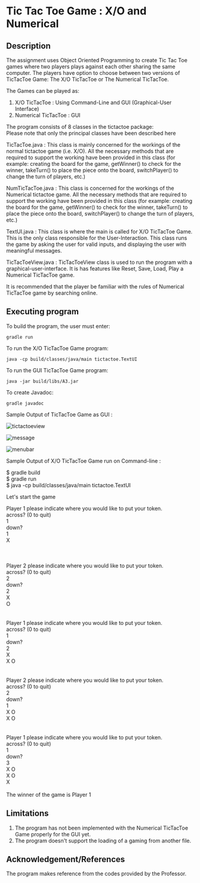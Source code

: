 # Tic Tac Toe Game : X/O and Numerical

## Description

The assignment uses Object Oriented Programming to create Tic Tac Toe games where two players plays against each other sharing the same computer. 
The players have option to choose between two versions of TicTacToe Game: The X/O TicTacToe or The Numerical TicTacToe. 

The Games can be played as:

1. X/O TicTacToe : Using Command-Line and GUI (Graphical-User Interface) <br>
2. Numerical TicTacToe : GUI <br>

The program consists of 8 classes in the tictactoe package: <br>
Please note that only the principal classes have been described here </br>

TicTacToe.java : This class is mainly concerned for the workings of the normal tictactoe game (i.e. X/O). All the necessary methods that are required to support the working have been provided in this class (for example: creating the board for the game, getWinner() to check for the winner, takeTurn() to place the piece onto the board, switchPlayer() to change the turn of players, etc.)

NumTicTacToe.java : This class is concerned for the workings of the Numerical tictactoe game. All the necessary methods that are required to support the working have been provided in this class (for example: creating the board for the game, getWinner() to check for the winner, takeTurn() to place the piece onto the board, switchPlayer() to change the turn of players, etc.)

TextUI.java : This class is where the main is called for X/O TicTacToe Game. This is the only class responsible for the User-Interaction. This class runs the game by asking the user for valid inputs, and displaying the user with meaningful messages. 

TicTacToeView.java : TicTacToeView class is used to run the program with a graphical-user-interface. It is has features like Reset, Save, Load, Play a Numerical TicTacToe game.


It is recommended that the player be familiar with the rules of Numerical TicTacToe game by searching online. 


## Executing program

To build the program, the user must enter:
```
gradle run
```
To run the X/O TicTacToe Game program:
```
java -cp build/classes/java/main tictactoe.TextUI
```
To run the GUI TicTacToe Game program:
```
java -jar build/libs/A3.jar
```
To create Javadoc:
```
gradle javadoc
```

Sample Output of TicTacToe Game as GUI :

![tictactoeview](game-tictactoe/assets/tictactoeview.png)

![message](game-tictactoe/assets/message.png)

![menubar](game-tictactoe/assets/filesave.png)


Sample Output of X/O TicTacToe Game run on Command-line :

$ gradle build <br>
$ gradle run <br>
$ java -cp build/classes/java/main tictactoe.TextUI<br>

Let's start the game<br>

Player 1 please indicate where you would like to put your token.<br>
across? (0 to quit)<br>
1<br>
down?<br>
1<br>
 X    <br>
      <br>
      <br>
<br>
Player 2 please indicate where you would like to put your token.<br>
across? (0 to quit)<br>
2<br>
down?<br>
2<br>
 X    <br>
   O  <br>
      <br>
<br>
Player 1 please indicate where you would like to put your token.<br>
across? (0 to quit)<br>
1<br>
down?<br>
2<br>
 X    <br>
 X O  <br>
      <br>
<br>
Player 2 please indicate where you would like to put your token.<br>
across? (0 to quit)<br>
2<br>
down?<br>
1<br>
 X O  <br>
 X O  <br>
      <br>
<br>
Player 1 please indicate where you would like to put your token.<br>
across? (0 to quit)<br>
1<br>
down?<br>
3<br>
 X O  <br>
 X O  <br>
 X    <br>
<br>
The winner of the game is Player 1<br>


## Limitations

1. The program has not been implemented with the Numerical TicTacToe Game properly for the GUI yet. <br>
2. The program doesn't support the loading of a gaming from another file. <br>

## Acknowledgement/References

The program makes reference from the codes provided by the Professor. <br>
